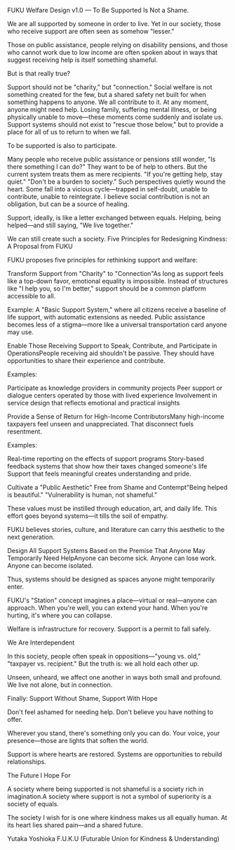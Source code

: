 FUKU Welfare Design v1.0 — To Be Supported Is Not a Shame.

We are all supported by someone in order to live.
Yet in our society, those who receive support are often seen as somehow "lesser."

Those on public assistance, people relying on disability pensions, and those who cannot work due to low income are often spoken about in ways that suggest receiving help is itself something shameful.

But is that really true?

Support should not be "charity," but "connection."
Social welfare is not something created for the few, but a shared safety net built for when something happens to anyone. We all contribute to it. At any moment, anyone might need help. Losing family, suffering mental illness, or being physically unable to move—these moments come suddenly and isolate us.
Support systems should not exist to "rescue those below," but to provide a place for all of us to return to when we fall.

To be supported is also to participate.

Many people who receive public assistance or pensions still wonder, "Is there something I can do?" They want to be of help to others.
But the current system treats them as mere recipients. "If you're getting help, stay quiet." "Don't be a burden to society."
Such perspectives quietly wound the heart. Some fall into a vicious cycle—trapped in self-doubt, unable to contribute, unable to reintegrate. I believe social contribution is not an obligation, but can be a source of healing.

Support, ideally, is like a letter exchanged between equals. Helping, being helped—and still saying, "We live together."

We can still create such a society.
Five Principles for Redesigning Kindness: A Proposal from FUKU

FUKU proposes five principles for rethinking support and welfare:

Transform Support from "Charity" to "Connection"As long as support feels like a top-down favor, emotional equality is impossible. Instead of structures like "I help you, so I'm better," support should be a common platform accessible to all.

Example: A "Basic Support System," where all citizens receive a baseline of life support, with automatic extensions as needed. Public assistance becomes less of a stigma—more like a universal transportation card anyone may use.

Enable Those Receiving Support to Speak, Contribute, and Participate in OperationsPeople receiving aid shouldn't be passive. They should have opportunities to share their experience and contribute.

Examples:

Participate as knowledge providers in community projects
Peer support or dialogue centers operated by those with lived experience
Involvement in service design that reflects emotional and practical insights

Provide a Sense of Return for High-Income ContributorsMany high-income taxpayers feel unseen and unappreciated. That disconnect fuels resentment.

Examples:

Real-time reporting on the effects of support programs
Story-based feedback systems that show how their taxes changed someone's life
Support that feels meaningful creates understanding and pride.

Cultivate a "Public Aesthetic" Free from Shame and Contempt"Being helped is beautiful."
"Vulnerability is human, not shameful."

These values must be instilled through education, art, and daily life. This effort goes beyond systems—it tills the soil of empathy.

FUKU believes stories, culture, and literature can carry this aesthetic to the next generation.

Design All Support Systems Based on the Premise That Anyone May Temporarily Need HelpAnyone can become sick. Anyone can lose work. Anyone can become isolated.

Thus, systems should be designed as spaces anyone might temporarily enter.

FUKU's "Station" concept imagines a place—virtual or real—anyone can approach. When you're well, you can extend your hand. When you're hurting, it's where you can collapse.

Welfare is infrastructure for recovery.
Support is a permit to fall safely.

We Are Interdependent

In this society, people often speak in oppositions—"young vs. old," "taxpayer vs. recipient."
But the truth is: we all hold each other up.

Unseen, unheard, we affect one another in ways both small and profound.
We live not alone, but in connection.

Finally: Support Without Shame, Support With Hope

Don't feel ashamed for needing help.
Don't believe you have nothing to offer.

Wherever you stand, there's something only you can do.
Your voice, your presence—those are lights that soften the world.

Support is where hearts are restored.
Systems are opportunities to rebuild relationships.

The Future I Hope For

A society where being supported is not shameful is a society rich in imagination.A society where support is not a symbol of superiority is a society of equals.

The society I wish for is one where kindness makes us all equally human.
At its heart lies shared pain—and a shared future.

Yutaka Yoshioka F.U.K.U (Futurable Union for Kindness & Understanding)
